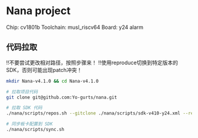 # Nana project

Chip: cv1801b
Toolchain: musl_riscv64
Board: y24 alarm

## 代码拉取

‼️不要尝试更改相对路径，按照步骤来！
‼️使用reproduce切换到特定版本的SDK，否则可能出现patch冲突！

```bash
mkdir Nana-v4.1.0 && cd Nana-v4.1.0

# 拉取项目代码
git clone git@github.com:Yo-gurts/nana.git

# 拉取 SDK 代码
./nana/scripts/repos.sh --gitclone ./nana/scripts/sdk-v410-y24.xml --reproduce ./nana/scripts/sdk-v410-2025-08-15.txt

# 同步板卡配置到 SDK
./nana/scripts/sync.sh
```
